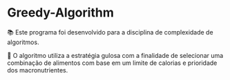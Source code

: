 # Greedy-Algorithm 
📚 Este programa foi desenvolvido para a disciplina de complexidade de algoritmos.

🌱 O algoritmo utiliza a estratégia gulosa com a finalidade de selecionar uma combinação de alimentos com base em um limite de calorias e prioridade dos macronutrientes.
